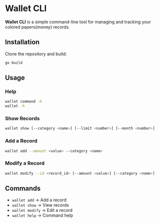 # Wallet CLI

**Wallet CLI** is a simple command-line tool for managing and tracking your colored papers(money) records.

## Installation

Clone the repository and build:

```sh
go build
```

## Usage

### Help

```sh
wallet command -h
wallet -h
```

### Show Records

```sh
wallet show [--category <name>] [--limit <number>] [--month <number>]
```

### Add a Record

```sh
wallet add --amount <value> --category <name>
```

### Modify a Record

```sh
wallet modify --id <record_id> [--amount <value>] [--category <name>]
```

## Commands

- `wallet add` → Add a record
- `wallet show` → View records
- `wallet modify` → Edit a record
- `wallet help` → Command help
